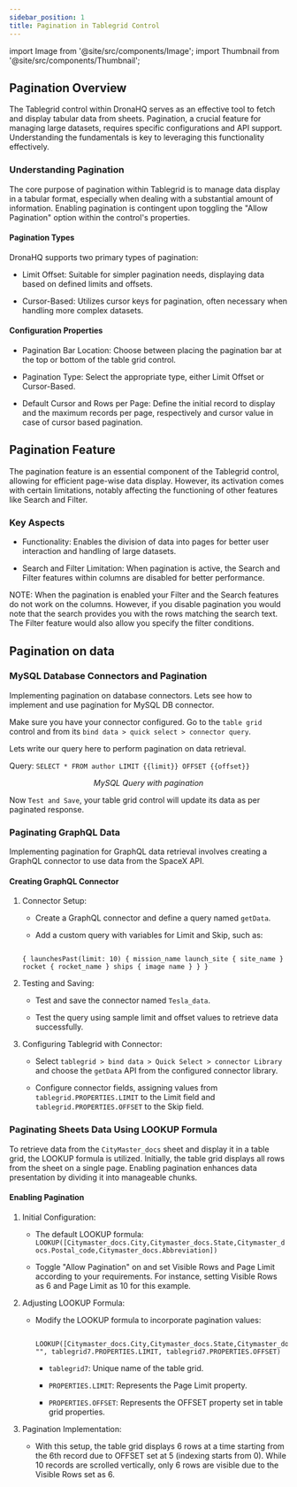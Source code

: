 ```yaml
---
sidebar_position: 1
title: Pagination in Tablegrid Control 
---
```


import Image from '@site/src/components/Image';
import Thumbnail from '@site/src/components/Thumbnail'; 



## Pagination Overview 

The Tablegrid control within DronaHQ serves as an effective tool to fetch and display tabular data from sheets. Pagination, a crucial feature for managing large datasets, requires specific configurations and API support. Understanding the fundamentals is key to leveraging this functionality effectively. 


<figure>
  <Thumbnail src="/img/building-apps-concepts/pagination-tablegrid/pagination.jpeg" alt="property pagination" />
</figure>

### Understanding Pagination 

The core purpose of pagination within Tablegrid is to manage data display in a tabular format, especially when dealing with a substantial amount of information. Enabling pagination is contingent upon toggling the "Allow Pagination" option within the control's properties. 


#### Pagination Types 

DronaHQ supports two primary types of pagination:  

- Limit Offset: Suitable for simpler pagination needs, displaying data based on defined limits and offsets. 

- Cursor-Based: Utilizes cursor keys for pagination, often necessary when handling more complex datasets. 


#### Configuration Properties 


- Pagination Bar Location: Choose between placing the pagination bar at the top or bottom of the table grid control. 

- Pagination Type: Select the appropriate type, either Limit Offset or Cursor-Based. 

- Default Cursor and Rows per Page: Define the initial record to display and the maximum records per page, respectively and cursor value in case of cursor based pagination.  




## Pagination Feature 


The pagination feature is an essential component of the Tablegrid control, allowing for efficient page-wise data display. However, its activation comes with certain limitations, notably affecting the functioning of other features like Search and Filter. 


### Key Aspects 

- Functionality: Enables the division of data into pages for better user interaction and handling of large datasets. 

- Search and Filter Limitation: When pagination is active, the Search and Filter features within columns are disabled for better performance. 

 

NOTE: When the pagination is enabled your Filter and the Search features do not work on the columns. However, if you disable pagination you would note that the search provides you with the rows matching the search text. The Filter feature would also allow you specify the filter conditions. 

 

 

## Pagination on data 

### MySQL Database Connectors and Pagination 

  
Implementing pagination on database connectors. Lets see how to implement and use pagination for MySQL DB connector. 

Make sure you have your connector configured. Go to the `table grid` control and from its `bind data > quick select > connector query`. 

Lets write our query here to perform pagination on data retrieval.


Query:
`SELECT * FROM author LIMIT {{limit}} OFFSET {{offset}}`


<figure>
  <Thumbnail src="/img/building-apps-concepts/pagination-tablegrid/mysql.jpeg" alt="MySQL Query with pagination" />
  <figcaption align='center'><i>MySQL Query with pagination</i></figcaption>
</figure>


Now `Test and Save`, your table grid control will update its data as per paginated response.

### Paginating GraphQL Data 

Implementing pagination for GraphQL data retrieval involves creating a GraphQL connector to use data from the SpaceX API. 

#### Creating GraphQL Connector 

1. Connector Setup: 

   - Create a GraphQL connector and define a query named `getData`. 

   - Add a custom query with variables for Limit and Skip, such as: 

    ``` 

    { launchesPast(limit: 10) { mission_name launch_site { site_name } rocket { rocket_name } ships { image name } } } 

    ``` 

 
2. Testing and Saving: 

   - Test and save the connector named `Tesla_data`. 

   - Test the query using sample limit and offset values to retrieve data successfully. 

  

3. Configuring Tablegrid with Connector: 

   - Select `tablegrid > bind data > Quick Select > connector Library` and choose the `getData` API from the configured connector library. 

   - Configure connector fields, assigning values from `tablegrid.PROPERTIES.LIMIT` to the Limit field and `tablegrid.PROPERTIES.OFFSET` to the Skip field. 

  

 

   

### Paginating Sheets Data Using LOOKUP Formula 

  

To retrieve data from the `CityMaster_docs` sheet and display it in a table grid, the LOOKUP formula is utilized. Initially, the table grid displays all rows from the sheet on a single page. Enabling pagination enhances data presentation by dividing it into manageable chunks. 

  

#### Enabling Pagination 

  

1. Initial Configuration: 

   - The default LOOKUP formula: `LOOKUP([Citymaster_docs.City,Citymaster_docs.State,Citymaster_docs.Postal_code,Citymaster_docs.Abbreviation])` 

   - Toggle "Allow Pagination" on and set Visible Rows and Page Limit according to your requirements. For instance, setting Visible Rows as 6 and Page Limit as 10 for this example. 

  

2. Adjusting LOOKUP Formula: 

   - Modify the LOOKUP formula to incorporate pagination values: 

     ``` 

     LOOKUP([Citymaster_docs.City,Citymaster_docs.State,Citymaster_docs.Postal_code,Citymaster_docs.Abbreviation], "", tablegrid7.PROPERTIES.LIMIT, tablegrid7.PROPERTIES.OFFSET) 

     ``` 

     - `tablegrid7`: Unique name of the table grid. 

     - `PROPERTIES.LIMIT`: Represents the Page Limit property. 

     - `PROPERTIES.OFFSET`: Represents the OFFSET property set in table grid properties. 

  

3. Pagination Implementation: 

   - With this setup, the table grid displays 6 rows at a time starting from the 6th record due to OFFSET set at 5 (indexing starts from 0). While 10 records are scrolled vertically, only 6 rows are visible due to the Visible Rows set as 6. 

  


  
